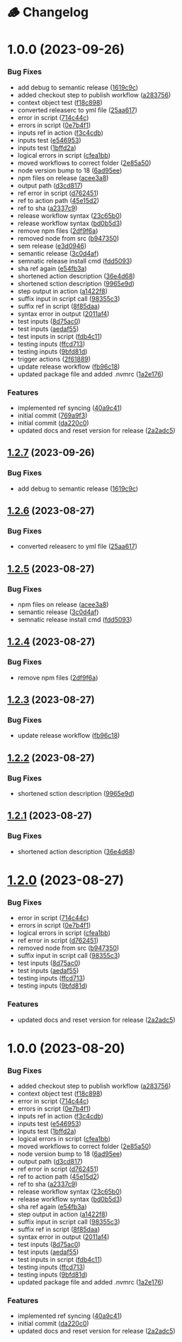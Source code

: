 # 🪵 Changelog

# 1.0.0 (2023-09-26)


### Bug Fixes

* add debug to semantic release ([1619c9c](https://github.com/aaroncsetter/test-fork/commit/1619c9ceff69bd140a2cb29c435b771c3ff55420))
* added checkout step to publish workflow ([a283756](https://github.com/aaroncsetter/test-fork/commit/a283756ff1e2d90cb24df736e697e290a0b13988))
* context object test ([f18c898](https://github.com/aaroncsetter/test-fork/commit/f18c89890caa483145a37acdaa819d6d26f304e4))
* converted releaserc to yml file ([25aa617](https://github.com/aaroncsetter/test-fork/commit/25aa617dcf8749f6b3c177f889cd8d59aa9b40d2))
* error in script ([714c44c](https://github.com/aaroncsetter/test-fork/commit/714c44c21ed66a29999006696f42c41a199aab05))
* errors in script ([0e7b4f1](https://github.com/aaroncsetter/test-fork/commit/0e7b4f1584444c10b81fafb77f370a7eaf08f9bc))
* inputs ref in action ([f3c4cdb](https://github.com/aaroncsetter/test-fork/commit/f3c4cdb5411afd6597f078085cfdd742b5c7a718))
* inputs test ([e546953](https://github.com/aaroncsetter/test-fork/commit/e546953e605d7eb79c1d2cc5d3fc5eb677c6cb19))
* inputs test ([1bffd2a](https://github.com/aaroncsetter/test-fork/commit/1bffd2acb3e987874f10554886e7ce8f9160196d))
* logical errors in script ([cfea1bb](https://github.com/aaroncsetter/test-fork/commit/cfea1bbb34fb5a247ea7ffd974378e605c33e0e0))
* moved workflows to correct folder ([2e85a50](https://github.com/aaroncsetter/test-fork/commit/2e85a5026d80ae66921d71891330f187c475c8ae))
* node version bump to 18 ([6ad95ee](https://github.com/aaroncsetter/test-fork/commit/6ad95ee49432b8c03ccc03803cddf924b5a2586d))
* npm files on release ([acee3a8](https://github.com/aaroncsetter/test-fork/commit/acee3a801a58c34d9e660506d8d49adb1cf2349b))
* output path ([d3cd817](https://github.com/aaroncsetter/test-fork/commit/d3cd817b61849ae3e54cbc7670b391b0be9b5614))
* ref error in script ([d762451](https://github.com/aaroncsetter/test-fork/commit/d762451117a4833d7ba36cde24d3b9cc2a3a1104))
* ref to action path ([45e15d2](https://github.com/aaroncsetter/test-fork/commit/45e15d2b9dea8cc59d62f35e280d784baf64193b))
* ref to sha ([a2337c9](https://github.com/aaroncsetter/test-fork/commit/a2337c9818df95de1070b641d80590889f2ec227))
* release workflow syntax ([23c65b0](https://github.com/aaroncsetter/test-fork/commit/23c65b06feb601009bd3dc5fc3f3e1dac988c3e0))
* release workflow syntax ([bd0b5d3](https://github.com/aaroncsetter/test-fork/commit/bd0b5d3529d96b1d30d620e82359f3c0bb08d06a))
* remove npm files ([2df9f6a](https://github.com/aaroncsetter/test-fork/commit/2df9f6ad52933b2af571b1cc7918f37bc999329d))
* removed node from src ([b947350](https://github.com/aaroncsetter/test-fork/commit/b947350dabcb88c118ae1dc86824e474eafbb729))
* sem release ([e3d0946](https://github.com/aaroncsetter/test-fork/commit/e3d0946689f381ba2a979dadbb13f7d121bdc069))
* semantic release ([3c0d4af](https://github.com/aaroncsetter/test-fork/commit/3c0d4af209e16f51125fd38439ef85af78072825))
* semnatic release install cmd ([fdd5093](https://github.com/aaroncsetter/test-fork/commit/fdd50933a8742019e5a259fc0d61706bce7beb16))
* sha ref again ([e54fb3a](https://github.com/aaroncsetter/test-fork/commit/e54fb3acc3b9bed52664773ff80a369330665e31))
* shortened action description ([36e4d68](https://github.com/aaroncsetter/test-fork/commit/36e4d68329f96233f1b3fa13a74ebf790de0a0ba))
* shortened sction description ([9965e9d](https://github.com/aaroncsetter/test-fork/commit/9965e9dacc5c1fe5a9714c21dc7661b657a70d46))
* step output in action ([a1422f8](https://github.com/aaroncsetter/test-fork/commit/a1422f84a2aab080ecb749198cd901ba6b78a501))
* suffix input in script call ([98355c3](https://github.com/aaroncsetter/test-fork/commit/98355c349e90b707e0d3c9ae49afa9c89d08480e))
* suffix ref in script ([8f85daa](https://github.com/aaroncsetter/test-fork/commit/8f85daaeafd503c0b8186684643da0d41a75fe14))
* syntax error in output ([2011af4](https://github.com/aaroncsetter/test-fork/commit/2011af44c8807cade68cb782e4a951a6dc131c4e))
* test inputs ([8d75ac0](https://github.com/aaroncsetter/test-fork/commit/8d75ac07202c37b1e7a1e98da50019d73c2d40f6))
* test inputs ([aedaf55](https://github.com/aaroncsetter/test-fork/commit/aedaf55d04468931add36e7e0966b532921bd11f))
* test inputs in script ([fdb4c11](https://github.com/aaroncsetter/test-fork/commit/fdb4c11c05ab2ac66194f6e7c303ad3615483e1e))
* testing inputs ([ffcd713](https://github.com/aaroncsetter/test-fork/commit/ffcd7136a0f2e55a21df4e629eb1a3557edb33d1))
* testing inputs ([9bfd81d](https://github.com/aaroncsetter/test-fork/commit/9bfd81d183ae0282d20c4450ba40d2c33a31ad31))
* trigger actions ([2f61889](https://github.com/aaroncsetter/test-fork/commit/2f6188903ececbf8d8efcb632938456ca676dbc2))
* update release workflow ([fb96c18](https://github.com/aaroncsetter/test-fork/commit/fb96c181455e6d372196685ef47063d1ebe8ebb5))
* updated package file and added .nvmrc ([1a2e176](https://github.com/aaroncsetter/test-fork/commit/1a2e176da525804ecdc7bc2cc1e7fbde2d300348))


### Features

* implemented ref syncing ([40a9c41](https://github.com/aaroncsetter/test-fork/commit/40a9c41abf973a846bd72b35e07133d9f0ce291d))
* initial commit ([769a9f3](https://github.com/aaroncsetter/test-fork/commit/769a9f34d34f9a5ebd01d0ba4eb41d30e6475cfa))
* initial commit ([da220c0](https://github.com/aaroncsetter/test-fork/commit/da220c0dea77db8ec1a66d89725855321506a4e4))
* updated docs and reset version for release ([2a2adc5](https://github.com/aaroncsetter/test-fork/commit/2a2adc54e61b8a2c8866ce48fbe729de4093c42e))

## [1.2.7](https://github.com/acsetter/release-harmonizer/compare/v1.2.6...v1.2.7) (2023-09-26)


### Bug Fixes

* add debug to semantic release ([1619c9c](https://github.com/acsetter/release-harmonizer/commit/1619c9ceff69bd140a2cb29c435b771c3ff55420))

## [1.2.6](https://github.com/acsetter/release-harmonizer/compare/v1.2.5...v1.2.6) (2023-08-27)


### Bug Fixes

* converted releaserc to yml file ([25aa617](https://github.com/acsetter/release-harmonizer/commit/25aa617dcf8749f6b3c177f889cd8d59aa9b40d2))

## [1.2.5](https://github.com/acsetter/release-harmonizer/compare/v1.2.4...v1.2.5) (2023-08-27)


### Bug Fixes

* npm files on release ([acee3a8](https://github.com/acsetter/release-harmonizer/commit/acee3a801a58c34d9e660506d8d49adb1cf2349b))
* semantic release ([3c0d4af](https://github.com/acsetter/release-harmonizer/commit/3c0d4af209e16f51125fd38439ef85af78072825))
* semnatic release install cmd ([fdd5093](https://github.com/acsetter/release-harmonizer/commit/fdd50933a8742019e5a259fc0d61706bce7beb16))

## [1.2.4](https://github.com/acsetter/release-harmonizer/compare/v1.2.3...v1.2.4) (2023-08-27)


### Bug Fixes

* remove npm files ([2df9f6a](https://github.com/acsetter/release-harmonizer/commit/2df9f6ad52933b2af571b1cc7918f37bc999329d))

## [1.2.3](https://github.com/acsetter/release-harmonizer/compare/v1.2.2...v1.2.3) (2023-08-27)


### Bug Fixes

* update release workflow ([fb96c18](https://github.com/acsetter/release-harmonizer/commit/fb96c181455e6d372196685ef47063d1ebe8ebb5))

## [1.2.2](https://github.com/acsetter/release-harmonizer/compare/v1.2.1...v1.2.2) (2023-08-27)


### Bug Fixes

* shortened sction description ([9965e9d](https://github.com/acsetter/release-harmonizer/commit/9965e9dacc5c1fe5a9714c21dc7661b657a70d46))

## [1.2.1](https://github.com/acsetter/release-harmonizer/compare/v1.2.0...v1.2.1) (2023-08-27)


### Bug Fixes

* shortened action description ([36e4d68](https://github.com/acsetter/release-harmonizer/commit/36e4d68329f96233f1b3fa13a74ebf790de0a0ba))

# [1.2.0](https://github.com/acsetter/release-harmonizer/compare/v1.1.3...v1.2.0) (2023-08-27)


### Bug Fixes

* error in script ([714c44c](https://github.com/acsetter/release-harmonizer/commit/714c44c21ed66a29999006696f42c41a199aab05))
* errors in script ([0e7b4f1](https://github.com/acsetter/release-harmonizer/commit/0e7b4f1584444c10b81fafb77f370a7eaf08f9bc))
* logical errors in script ([cfea1bb](https://github.com/acsetter/release-harmonizer/commit/cfea1bbb34fb5a247ea7ffd974378e605c33e0e0))
* ref error in script ([d762451](https://github.com/acsetter/release-harmonizer/commit/d762451117a4833d7ba36cde24d3b9cc2a3a1104))
* removed node from src ([b947350](https://github.com/acsetter/release-harmonizer/commit/b947350dabcb88c118ae1dc86824e474eafbb729))
* suffix input in script call ([98355c3](https://github.com/acsetter/release-harmonizer/commit/98355c349e90b707e0d3c9ae49afa9c89d08480e))
* test inputs ([8d75ac0](https://github.com/acsetter/release-harmonizer/commit/8d75ac07202c37b1e7a1e98da50019d73c2d40f6))
* test inputs ([aedaf55](https://github.com/acsetter/release-harmonizer/commit/aedaf55d04468931add36e7e0966b532921bd11f))
* testing inputs ([ffcd713](https://github.com/acsetter/release-harmonizer/commit/ffcd7136a0f2e55a21df4e629eb1a3557edb33d1))
* testing inputs ([9bfd81d](https://github.com/acsetter/release-harmonizer/commit/9bfd81d183ae0282d20c4450ba40d2c33a31ad31))


### Features

* updated docs and reset version for release ([2a2adc5](https://github.com/acsetter/release-harmonizer/commit/2a2adc54e61b8a2c8866ce48fbe729de4093c42e))

# 1.0.0 (2023-08-20)


### Bug Fixes

* added checkout step to publish workflow ([a283756](https://github.com/acsetter/release-harmonizer/commit/a283756ff1e2d90cb24df736e697e290a0b13988))
* context object test ([f18c898](https://github.com/acsetter/release-harmonizer/commit/f18c89890caa483145a37acdaa819d6d26f304e4))
* error in script ([714c44c](https://github.com/acsetter/release-harmonizer/commit/714c44c21ed66a29999006696f42c41a199aab05))
* errors in script ([0e7b4f1](https://github.com/acsetter/release-harmonizer/commit/0e7b4f1584444c10b81fafb77f370a7eaf08f9bc))
* inputs ref in action ([f3c4cdb](https://github.com/acsetter/release-harmonizer/commit/f3c4cdb5411afd6597f078085cfdd742b5c7a718))
* inputs test ([e546953](https://github.com/acsetter/release-harmonizer/commit/e546953e605d7eb79c1d2cc5d3fc5eb677c6cb19))
* inputs test ([1bffd2a](https://github.com/acsetter/release-harmonizer/commit/1bffd2acb3e987874f10554886e7ce8f9160196d))
* logical errors in script ([cfea1bb](https://github.com/acsetter/release-harmonizer/commit/cfea1bbb34fb5a247ea7ffd974378e605c33e0e0))
* moved workflows to correct folder ([2e85a50](https://github.com/acsetter/release-harmonizer/commit/2e85a5026d80ae66921d71891330f187c475c8ae))
* node version bump to 18 ([6ad95ee](https://github.com/acsetter/release-harmonizer/commit/6ad95ee49432b8c03ccc03803cddf924b5a2586d))
* output path ([d3cd817](https://github.com/acsetter/release-harmonizer/commit/d3cd817b61849ae3e54cbc7670b391b0be9b5614))
* ref error in script ([d762451](https://github.com/acsetter/release-harmonizer/commit/d762451117a4833d7ba36cde24d3b9cc2a3a1104))
* ref to action path ([45e15d2](https://github.com/acsetter/release-harmonizer/commit/45e15d2b9dea8cc59d62f35e280d784baf64193b))
* ref to sha ([a2337c9](https://github.com/acsetter/release-harmonizer/commit/a2337c9818df95de1070b641d80590889f2ec227))
* release workflow syntax ([23c65b0](https://github.com/acsetter/release-harmonizer/commit/23c65b06feb601009bd3dc5fc3f3e1dac988c3e0))
* release workflow syntax ([bd0b5d3](https://github.com/acsetter/release-harmonizer/commit/bd0b5d3529d96b1d30d620e82359f3c0bb08d06a))
* sha ref again ([e54fb3a](https://github.com/acsetter/release-harmonizer/commit/e54fb3acc3b9bed52664773ff80a369330665e31))
* step output in action ([a1422f8](https://github.com/acsetter/release-harmonizer/commit/a1422f84a2aab080ecb749198cd901ba6b78a501))
* suffix input in script call ([98355c3](https://github.com/acsetter/release-harmonizer/commit/98355c349e90b707e0d3c9ae49afa9c89d08480e))
* suffix ref in script ([8f85daa](https://github.com/acsetter/release-harmonizer/commit/8f85daaeafd503c0b8186684643da0d41a75fe14))
* syntax error in output ([2011af4](https://github.com/acsetter/release-harmonizer/commit/2011af44c8807cade68cb782e4a951a6dc131c4e))
* test inputs ([8d75ac0](https://github.com/acsetter/release-harmonizer/commit/8d75ac07202c37b1e7a1e98da50019d73c2d40f6))
* test inputs ([aedaf55](https://github.com/acsetter/release-harmonizer/commit/aedaf55d04468931add36e7e0966b532921bd11f))
* test inputs in script ([fdb4c11](https://github.com/acsetter/release-harmonizer/commit/fdb4c11c05ab2ac66194f6e7c303ad3615483e1e))
* testing inputs ([ffcd713](https://github.com/acsetter/release-harmonizer/commit/ffcd7136a0f2e55a21df4e629eb1a3557edb33d1))
* testing inputs ([9bfd81d](https://github.com/acsetter/release-harmonizer/commit/9bfd81d183ae0282d20c4450ba40d2c33a31ad31))
* updated package file and added .nvmrc ([1a2e176](https://github.com/acsetter/release-harmonizer/commit/1a2e176da525804ecdc7bc2cc1e7fbde2d300348))


### Features

* implemented ref syncing ([40a9c41](https://github.com/acsetter/release-harmonizer/commit/40a9c41abf973a846bd72b35e07133d9f0ce291d))
* initial commit ([da220c0](https://github.com/acsetter/release-harmonizer/commit/da220c0dea77db8ec1a66d89725855321506a4e4))
* updated docs and reset version for release ([2a2adc5](https://github.com/acsetter/release-harmonizer/commit/2a2adc54e61b8a2c8866ce48fbe729de4093c42e))
